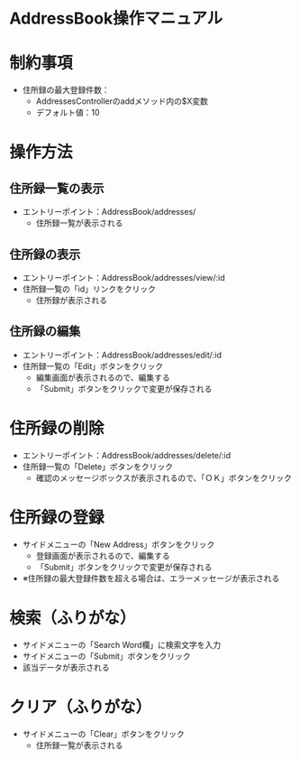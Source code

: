 # AddressBook操作マニュアル

# 制約事項

- 住所録の最大登録件数：
  - AddressesControllerのaddメソッド内の$X変数
  - デフォルト値：10

# 操作方法

## 住所録一覧の表示

- エントリーポイント：AddressBook/addresses/
  - 住所録一覧が表示される

## 住所録の表示

- エントリーポイント：AddressBook/addresses/view/:id
- 住所録一覧の「id」リンクをクリック
  - 住所録が表示される

## 住所録の編集

- エントリーポイント：AddressBook/addresses/edit/:id
- 住所録一覧の「Edit」ボタンをクリック
  - 編集画面が表示されるので、編集する
  - 「Submit」ボタンをクリックで変更が保存される

# 住所録の削除

- エントリーポイント：AddressBook/addresses/delete/:id
- 住所録一覧の「Delete」ボタンをクリック
  - 確認のメッセージボックスが表示されるので、「ＯＫ」ボタンをクリック

# 住所録の登録

- サイドメニューの「New Address」ボタンをクリック
  - 登録画面が表示されるので、編集する
  - 「Submit」ボタンをクリックで変更が保存される
- ※住所録の最大登録件数を超える場合は、エラーメッセージが表示される


# 検索（ふりがな）

- サイドメニューの「Search Word欄」に検索文字を入力
- サイドメニューの「Submit」ボタンをクリック
 - 該当データが表示される

# クリア（ふりがな）
- サイドメニューの「Clear」ボタンをクリック
  - 住所録一覧が表示される
